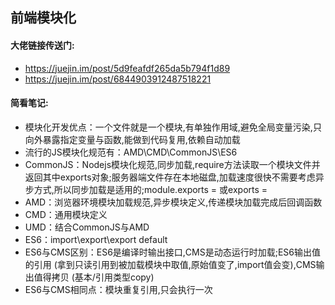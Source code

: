 ## 前端模块化
#### 大佬链接传送门:
- https://juejin.im/post/5d9feafdf265da5b794f1d89
- https://juejin.im/post/6844903912487518221
#### 简看笔记:
- 模块化开发优点：一个文件就是一个模块,有单独作用域,避免全局变量污染,只向外暴露指定变量与函数,能做到代码复用,依赖自动加载  
- 流行的JS模块化规范有：AMD\CMD\CommonJS\ES6  
- CommonJS：Nodejs模块化规范,同步加载,require方法读取一个模块文件并返回其中exports对象;服务器端文件存在本地磁盘,加载速度很快不需要考虑异步方式,所以同步加载是适用的;module.exports = 或exports =   
- AMD：浏览器环境模块加载规范,异步模块定义,传递模块加载完成后回调函数  
- CMD：通用模块定义  
- UMD：结合CommonJS与AMD  
- ES6：import\export\export default  
- ES6与CMS区别：ES6是编译时输出接口,CMS是动态运行时加载;ES6输出值的引用 (拿到只读引用到被加载模块中取值,原始值变了,import值会变),CMS输出值得拷贝 (基本/引用类型copy)  
- ES6与CMS相同点：模块重复引用,只会执行一次  
